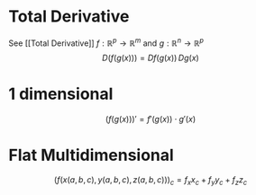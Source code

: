 # Total Derivative
See [[Total Derivative]]
$f : \mathbb{R}^p \to \mathbb{R}^m$ and $g : \mathbb{R}^n \to \mathbb{R}^p$
$$
D(f(g(x))) = Df(g(x)) \, Dg(x)
$$


# 1 dimensional
$$
(f(g(x)))' = f'(g(x)) \cdot g'(x)
$$
# Flat Multidimensional
$$
(f(x(a,b,c), y(a,b,c), z(a,b,c)))_c = f_{x}x_{c} + f_{y}y_{c}+f_{z}z_{c}
$$
